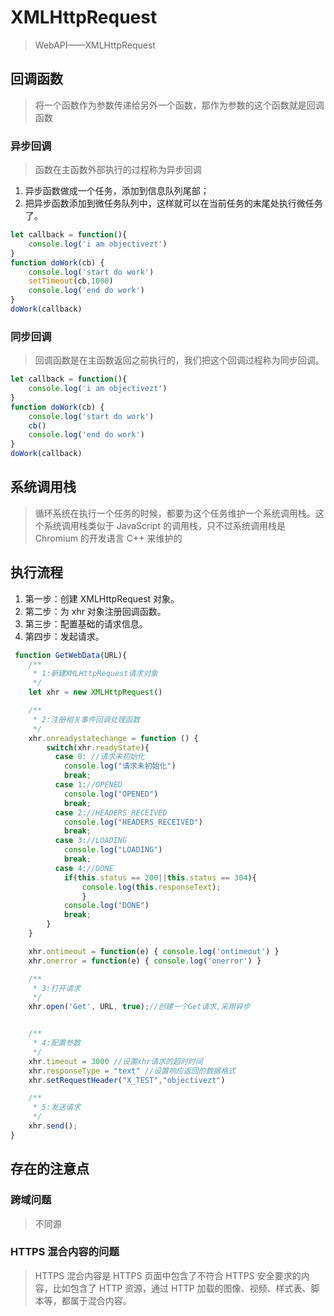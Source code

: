 # XMLHttpRequest 

> WebAPI——XMLHttpRequest

## 回调函数

>将一个函数作为参数传递给另外一个函数，那作为参数的这个函数就是回调函数

### 异步回调

>函数在主函数外部执行的过程称为异步回调

1. 异步函数做成一个任务，添加到信息队列尾部；
2. 把异步函数添加到微任务队列中，这样就可以在当前任务的末尾处执行微任务了。

```js
let callback = function(){
    console.log('i am objectivezt')
}
function doWork(cb) {
    console.log('start do work')
    setTimeout(cb,1000)
    console.log('end do work')
}
doWork(callback)
```

### 同步回调

>回调函数是在主函数返回之前执行的，我们把这个回调过程称为同步回调。

```js
let callback = function(){
    console.log('i am objectivezt')
}
function doWork(cb) {
    console.log('start do work')
    cb()
    console.log('end do work')
}
doWork(callback)
```

## 系统调用栈

>循环系统在执行一个任务的时候，都要为这个任务维护一个系统调用栈。这个系统调用栈类似于 JavaScript 的调用栈，只不过系统调用栈是 Chromium 的开发语言 C++ 来维护的

## 执行流程

1. 第一步：创建 XMLHttpRequest 对象。
2. 第二步：为 xhr 对象注册回调函数。
3. 第三步：配置基础的请求信息。
4. 第四步：发起请求。

```js
 function GetWebData(URL){
    /**
     * 1:新建XMLHttpRequest请求对象
     */
    let xhr = new XMLHttpRequest()

    /**
     * 2:注册相关事件回调处理函数 
     */
    xhr.onreadystatechange = function () {
        switch(xhr.readyState){
          case 0: //请求未初始化
            console.log("请求未初始化")
            break;
          case 1://OPENED
            console.log("OPENED")
            break;
          case 2://HEADERS_RECEIVED
            console.log("HEADERS_RECEIVED")
            break;
          case 3://LOADING  
            console.log("LOADING")
            break;
          case 4://DONE
            if(this.status == 200||this.status == 304){
                console.log(this.responseText);
                }
            console.log("DONE")
            break;
        }
    }

    xhr.ontimeout = function(e) { console.log('ontimeout') }
    xhr.onerror = function(e) { console.log('onerror') }

    /**
     * 3:打开请求
     */
    xhr.open('Get', URL, true);//创建一个Get请求,采用异步


    /**
     * 4:配置参数
     */
    xhr.timeout = 3000 //设置xhr请求的超时时间
    xhr.responseType = "text" //设置响应返回的数据格式
    xhr.setRequestHeader("X_TEST","objectivezt")

    /**
     * 5:发送请求
     */
    xhr.send();
}
```

## 存在的注意点

### 跨域问题

>不同源

### HTTPS 混合内容的问题

> HTTPS 混合内容是 HTTPS 页面中包含了不符合 HTTPS 安全要求的内容，比如包含了 HTTP 资源，通过 HTTP 加载的图像、视频、样式表、脚本等，都属于混合内容。
